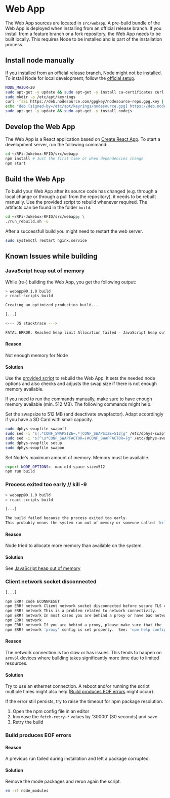 # Web App

The Web App sources are located in `src/webapp`. A pre-build bundle of the Web App is deployed when installing from an official release branch. If you install from a feature branch or a fork repository, the Web App needs to be built locally. This requires Node to be installed and is part of the installation process.

## Install node manually

If you installed from an official release branch, Node might not be installed. To install Node for local development, follow the [official setup](https://deb.nodesource.com/).

``` bash
NODE_MAJOR=20
sudo apt-get -y update && sudo apt-get -y install ca-certificates curl gnupg
sudo mkdir -p /etc/apt/keyrings
curl -fsSL https://deb.nodesource.com/gpgkey/nodesource-repo.gpg.key | sudo gpg --dearmor -o /etc/apt/keyrings/nodesource.gpg
echo "deb [signed-by=/etc/apt/keyrings/nodesource.gpg] https://deb.nodesource.com/node_$NODE_MAJOR.x nodistro main" | sudo tee /etc/apt/sources.list.d/nodesource.list
sudo apt-get -y update && sudo apt-get -y install nodejs
```

## Develop the Web App

The Web App is a React application based on [Create React App](https://create-react-app.dev/). To start a development server, run the following command:

```bash
cd ~/RPi-Jukebox-RFID/src/webapp
npm install # Just the first time or when dependencies change
npm start
```

## Build the Web App

To build your Web App after its source code has changed (e.g. through a local change or through a pull from the repository), it needs to be rebuilt manually.
Use the provided script to rebuild whenever required. The artifacts can be found in the folder `build`.

```bash
cd ~/RPi-Jukebox-RFID/src/webapp; \
./run_rebuild.sh -u
```

After a successfull build you might need to restart the web server.

```bash
sudo systemctl restart nginx.service
```

## Known Issues while building

### JavaScript heap out of memory

While (re-) building the Web App, you get the following output:

``` {.bash emphasize-lines="12"}
> webapp@0.1.0 build
> react-scripts build

Creating an optimized production build...

[...]

<--- JS stacktrace --->

FATAL ERROR: Reached heap limit Allocation failed - JavaScript heap out of memory
```

#### Reason

Not enough memory for Node

#### Solution

Use the [provided script](#build-the-web-app) to rebuild the Web App. It sets the needed node options and also checks and adjusts the swap size if there is not enough memory available.

If you need to run the commands manually, make sure to have enough memory available (min. 512 MB). The following commands might help.

Set the swapsize to 512 MB (and deactivate swapfactor). Adapt accordingly if you have a SD Card with small capacity.

```bash
sudo dphys-swapfile swapoff
sudo sed -i "s|.*CONF_SWAPSIZE=.*|CONF_SWAPSIZE=512|g" /etc/dphys-swapfile 
sudo sed -i "s|^\s*CONF_SWAPFACTOR=|#CONF_SWAPFACTOR=|g" /etc/dphys-swapfile
sudo dphys-swapfile setup 
sudo dphys-swapfile swapon
```

Set Node's maximum amount of memory. Memory must be available.

``` bash
export NODE_OPTIONS=--max-old-space-size=512
npm run build
```

### Process exited too early // kill -9

``` {.bash emphasize-lines="8,9"}
> webapp@0.1.0 build
> react-scripts build

[...]

The build failed because the process exited too early.
This probably means the system ran out of memory or someone called 'kill -9' on the process.
```

#### Reason

Node tried to allocate more memory than available on the system.

#### Solution

See [JavaScript heap out of memory](#javascript-heap-out-of-memory)

### Client network socket disconnected

``` {.bash emphasize-lines="8,9"}
[...]

npm ERR! code ECONNRESET
npm ERR! network Client network socket disconnected before secure TLS connection was established
npm ERR! network This is a problem related to network connectivity.
npm ERR! network In most cases you are behind a proxy or have bad network settings.
npm ERR! network
npm ERR! network If you are behind a proxy, please make sure that the
npm ERR! network 'proxy' config is set properly.  See: 'npm help config'
```

#### Reason

The network connection is too slow or has issues.
This tends to happen on `armv6l` devices where building takes significantly more time due to limited resources.

#### Solution

Try to use an ethernet connection. A reboot and/or running the script multiple times might also help ([Build produces EOF errors](#build-produces-eof-errors) might occur).

If the error still persists, try to raise the timeout for npm package resolution.

1. Open the npm config file in an editor
1. Increase the `fetch-retry-*` values by '30000' (30 seconds) and save
1. Retry the build

### Build produces EOF errors

#### Reason

A previous run failed during installation and left a package corrupted.

#### Solution

Remove the mode packages and rerun again the script.

``` {.bash emphasize-lines="8,9"}
rm -rf node_modules
```
